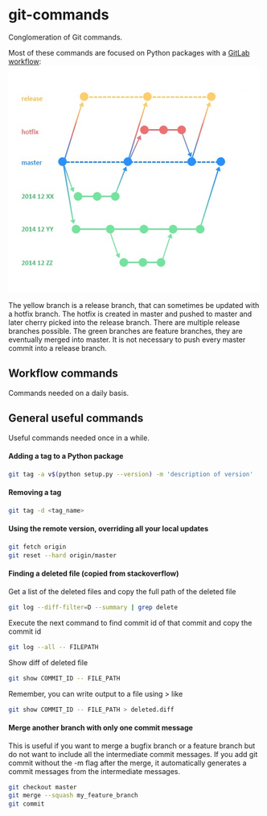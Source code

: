 # git-commands
Conglomeration of Git commands.

Most of these commands are focused on Python packages with a [GitLab workflow](https://docs.gitlab.com/ee/workflow/gitlab_flow.html):
![alt tag](https://github.com/robbert-harms/git-commands/blob/master/git_workflow.png)

The yellow branch is a release branch, that can sometimes be updated with a hotfix branch. The hotfix is created in master and pushed to master and later cherry picked into the release branch. There are multiple release branches possible. The green branches are feature branches, they are eventually merged into master. It is not necessary to push every master commit into a release branch.


## Workflow commands
Commands needed on a daily basis.


## General useful commands
Useful commands needed once in a while.

#### Adding a tag to a Python package
```sh
git tag -a v$(python setup.py --version) -m 'description of version'
```
#### Removing a tag
```sh
git tag -d <tag_name>
```

#### Using the remote version, overriding all your local updates
```sh
git fetch origin
git reset --hard origin/master
```


#### Finding a deleted file (copied from stackoverflow)
Get a list of the deleted files and copy the full path of the deleted file
```sh
git log --diff-filter=D --summary | grep delete
```
Execute the next command to find commit id of that commit and copy the commit id
```sh
git log --all -- FILEPATH
```
Show diff of deleted file
```sh
git show COMMIT_ID -- FILE_PATH
```
Remember, you can write output to a file using > like
```sh
git show COMMIT_ID -- FILE_PATH > deleted.diff
```


#### Merge another branch with only one commit message
This is useful if you want to merge a bugfix branch or a feature branch but do not want to include all the intermediate commit messages. If you add git commit without the -m flag after the merge, it automatically generates a commit messages from the intermediate messages.
```sh
git checkout master
git merge --squash my_feature_branch
git commit
```
